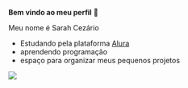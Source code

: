 **Bem vindo ao meu perfil** 🤍

Meu nome é Sarah Cezário
- Estudando pela plataforma [Alura](https://www.alura.com.br)
- aprendendo programação
- espaço para organizar meus pequenos projetos

![](https://media.tenor.com/pbZqKIX54dUAAAAM/cute-anime.gif)
